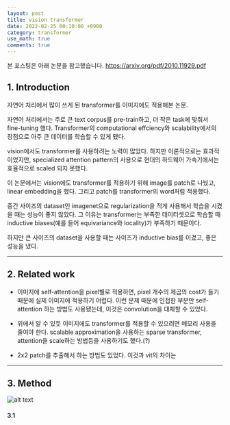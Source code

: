 ```yaml
---
layout: post
title: vision transformer
date: 2022-02-25 00:10:00 +0900
category: transformer
use_math: true
comments: true
---
```

본 포스팅은 아래 논문을 참고했습니다.
<https://arxiv.org/pdf/2010.11929.pdf>

## 1. Introduction

자연어 처리에서 많이 쓰게 된 transformer를 이미지에도 적용해본 논문.

자연어 처리에서는 주로 큰 text corpus를 pre-train하고, 더 작은 task에 맞춰서 fine-tuning 했다. Transformer의 computational effciency와 scalability에서의 장점으로 아주 큰 데이터를 학습할 수 있게 됐다.

vision에서도 transformer를 사용하려는 노력이 많았다. 하지만 이론적으로는 효과적이었지만, specialized attention pattern의 사용으로 현대의 하드웨어 가속기에서는 효율적으로 scaled 되지 못했다. 

이 논문에서는 vision에도 transformer를 적용하기 위해 image를 patch로 나눴고, linear embedding을 했다. 그리고 patch를 transformer의 word처럼 적용했다.

중간 사이즈의 dataset인 imagenet으로 regularization을 적게 사용해서 학습을 시켰을 때는 성능이 좋지 않았다. 그 이유는 transformer는 부족한 데이터셋으로 학습할 때 inductive biases(예를 들어 equivariance와 locality)가 부족하기 때문이다.

하지만 큰 사이즈의 dataset을 사용할 때는 사이즈가 inductive bias를 이겼고, 좋은 성능을 냈다.

---

## 2. Related work

- 이미지에 self-attention을 pixel별로 적용하면, pixel 개수의 제곱의 cost가 들기 때문에 실제 이미지에 적용하기 어렵다. 이런 문제 때문에 인접한 부분만 self-attention 하는 방법도 사용됐는데, 이것은 convolution을 대체할 수 있었다. 

- 위에서 알 수 있듯 이미지에도 transformer를 적용할 수 있으려면 메모리 사용을 줄여야 한다. scalable approximation을 사용하는 sparse transformer, attention을 scale하는 방법등을 사용하기도 했다.(?)

- 2x2 patch를 추출해서 하는 방법도 있었다. 이것과 vit의 차이는 

---

## 3. Method

![alt text](/public/img/220)


#### 3.1 

